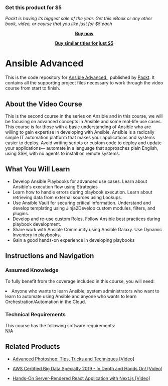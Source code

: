 
### Get this product for $5

<i>Packt is having its biggest sale of the year. Get this eBook or any other book, video, or course that you like just for $5 each</i>


<b><p align='center'>[Buy now](https://packt.link/9781789136470)</p></b>


<b><p align='center'>[Buy similar titles for just $5](https://subscription.packtpub.com/search)</p></b>


# Ansible Advanced		
This is the code repository for [Ansible Advanced	](https://www.packtpub.com/application-development/ansible-advanced-video), published by [Packt](https://www.packtpub.com/?utm_source=github). It contains all the supporting project files necessary to work through the video course from start to finish.
## About the Video Course
This is the second course in the series on Ansible and in this course, we will be focusing on advanced concepts in Ansible and some real-life use cases. This course is for those with a basic understanding of Ansible who are willing to gain expertise in developing with Ansible. Ansible is a radically simple IT automation platform that makes your applications and systems easier to deploy. Avoid writing scripts or custom code to deploy and update your applications— automate in a language that approaches plain English, using SSH, with no agents to install on remote systems.

<H2>What You Will Learn</H2>
<DIV class=book-info-will-learn-text>
<UL>
<LI>Develop Ansible Playbooks for advanced use cases. Learn about Ansible's execution flow using Strategies</LI>
<LI>Learn how to handle errors during playbook execution. Learn about retrieving data from external sources using Lookups. </LI>
<LI>Use Ansible Vault for securing critical information. Understand and develop templating using Jinja2Develop custom modules, filters, and plugins. </LI>
<LI>Develop and re-use custom Roles. Follow Ansible best practices during playbook development. </LI>
<LI>Share work with Ansible Community using Ansible Galaxy. Use Dynamic Inventory in playbooks. </LI>
<LI>Gain a good hands-on experience in developing playbooks</LI>
</UL></DIV>

## Instructions and Navigation
### Assumed Knowledge
To fully benefit from the coverage included in this course, you will need:<br/>
<DIV class=book-info-will-learn-text>
<LI>Anyone who wants to learn Ansible; system administrators who want to learn to automate using Ansible and anyone who wants to learn Orchestration/Automation in the Cloud.</LI> 
<DIV>

### Technical Requirements
This course has the following software requirements:<br/>
N/A

## Related Products
* [Advanced Photoshop: Tips, Tricks and Techniques [Video]](https://www.packtpub.com/hardware-and-creative/advanced-photoshop-tips-tricks-and-techniques-video)

* [AWS Certified Big Data Specialty 2019 - In Depth and Hands On! [Video]](https://www.packtpub.com/application-development/aws-certified-big-data-specialty-2019-depth-and-hands-video)

* [Hands-On Server-Rendered React Application with Next.js [Video]](https://www.packtpub.com/application-development/hands-server-rendered-react-application-nextjs-video)
